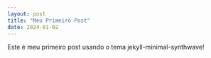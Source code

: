 ```yaml
---
layout: post
title: "Meu Primeiro Post"
date: 2024-01-02
---
```


Este é meu primeiro post usando o tema jekyll-minimal-synthwave!
